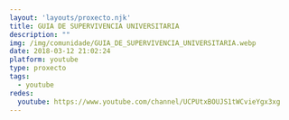 ```yaml
---
layout: 'layouts/proxecto.njk'
title: GUIA DE SUPERVIVENCIA UNIVERSITARIA
description: ""
img: /img/comunidade/GUIA_DE_SUPERVIVENCIA_UNIVERSITARIA.webp
date: 2018-03-12 21:02:24
platform: youtube
type: proxecto
tags:
  - youtube
redes:
  youtube: https://www.youtube.com/channel/UCPUtxBOUJS1tWCvieYgx3xg
---
```

